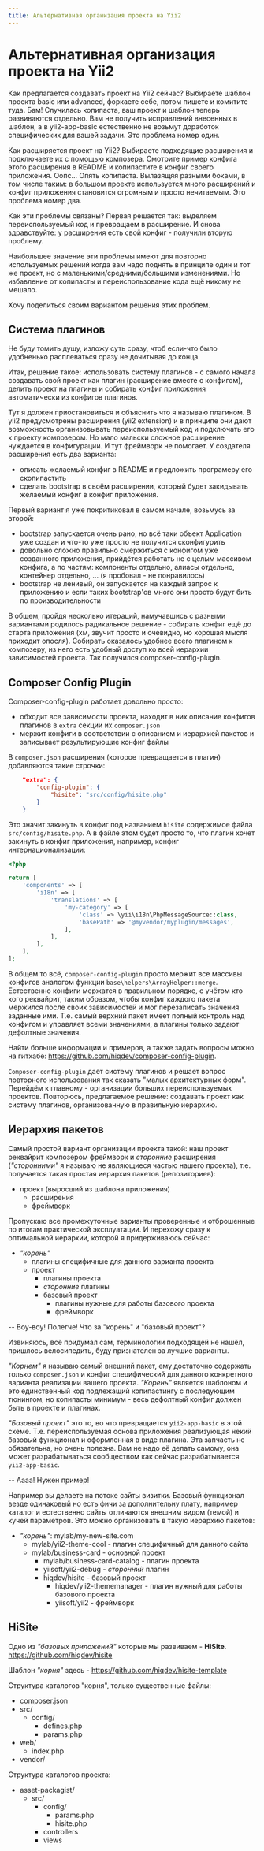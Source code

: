 ```yaml
---
title: Альтернативная организация проекта на Yii2
---
```


# Альтернативная организация проекта на Yii2

Как предлагается создавать проект на Yii2 сейчас? Выбираете шаблон проекта basic или
advanced, форкаете себе, потом пишете и комитите туда. Бам! Случилась копипаста, ваш
проект и шаблон теперь развиваются отдельно. Вам не получить исправлений внесенных в
шаблон, а в yii2-app-basic естественно не возьмут доработок специфических для вашей
задачи. Это проблема номер один.

Как расширяется проект на Yii2? Выбираете подходящие расширения и подключаете их с
помощью композера. Смотрите пример конфига этого расширения в README и копипастите в
конфиг своего приложения. Оопс... Опять копипаста. Вылазящяя разными боками, в том
числе таким: в большом проекте используется много расширений и конфиг приложения
становится огромным и просто нечитаемым. Это проблема номер два.

Как эти проблемы связаны? Первая решается так: выделяем переиспользуемый код и
превращаем в расширение. И снова здравствуйте: у расширения есть свой конфиг -
получили вторую проблему.

Наибольшее значение эти проблемы имеют для повторно используемых решений когда вам
надо поднять в принципе один и тот же проект, но с маленькими/средними/большими
изменениями.
Но избавление от копипасты и переиспользование кода ещё никому не мешало.

Хочу поделиться своим вариантом решения этих проблем.

## Система плагинов

Не буду томить душу, изложу суть сразу, чтоб если-что было удобненько расплеваться
сразу не дочитывая до конца.

Итак, решение такое: использовать систему плагинов - с самого начала создавать
свой проект как плагин (расширение вместе с конфигом), делить проект на плагины и
собирать конфиг приложения автоматически из конфигов плагинов.

Тут я должен приостановиться и объяснить что я называю плагином.
В yii2 предусмотрены расширения (yii2 extension) и в принципе они дают возможность
организовывать переиспользуемый код и подключать его к проекту композером.
Но мало мальски сложное расширение нуждается в конфигурации. И тут фреймворк
не помогает.
У создателя расширения есть два варианта:

- описать желаемый конфиг в README и предложить програмеру его скопипастить
- сделать bootstrap в своём расширении, который будет закидывать желаемый конфиг
  в конфиг приложения.

Первый вариант я уже покритиковал в самом начале, возьмусь за второй:

- bootstrap запускается очень рано, но всё таки объект Application уже создан и
  что-то уже просто не получится сконфигурить
- довольно сложно правильно смержиться с конфигом уже созданного приложения,
  прийдётся работать не с целым массивом конфига, а по частям: компоненты отдельно,
  алиасы отдельно, контейнер отдельно, ... (я пробовал - не понравилось)
- bootstrap не ленивый, он запускается на каждый запрос к приложению и если
  таких bootstrap'ов много они просто будут бить по производительности

В общем, пройдя несколько итераций, намучавшись с разными вариантами родилось
радикальное решение - собирать конфиг ещё до старта приложения (хм, звучит просто
и очевидно, но хорошая мысля приходит опосля).
Собирать оказалось удобнее всего плагином к композеру, из него есть удобный доступ
ко всей иерархии зависимостей проекта. Так получился composer-config-plugin.

## Composer Config Plugin

Composer-config-plugin работает довольно просто:

- обходит все зависимости проекта, находит в них описание конфигов плагинов
  в `extra` секции их `composer.json`
- мержит конфиги в соответствии с описанием и иерархией пакетов и записывает
  результирующие конфиг файлы

В `composer.json` расширения (которое превращается в плагин)
добавляются такие строчки:

```json
    "extra": {
        "config-plugin": {
            "hisite": "src/config/hisite.php"
        }
    }
```

Это значит закинуть в конфиг под названием `hisite` содержимое файла
`src/config/hisite.php`. А в файле этом будет просто то, что плагин хочет закинуть
в конфиг приложения, например, конфиг интернационализации:

```php
<?php

return [
    'components' => [
        'i18n' => [
            'translations' => [
                'my-category' => [
                    'class' => \yii\i18n\PhpMessageSource::class,
                    'basePath' => '@myvendor/myplugin/messages',
                ],
            ],
        ],
    ],
];
```

В общем то всё, `composer-config-plugin` просто мержит все массивы конфигов аналогом
функции `base\helpers\ArrayHelper::merge`.
Естественно конфиги мержатся в правильном порядке, с учётом кто кого реквайрит,
таким образом, чтобы конфиг каждого пакета мержился
после своих зависимостей и мог перезаписать значения заданные ими.
Т.е. самый верхний пакет имеет полный контроль над конфигом и управляет всеми
значениями, а плагины только задают дефолтные значения.

Найти больше информации и примеров, а также задать вопросы можно на гитхабе:
https://github.com/hiqdev/composer-config-plugin.

`Composer-config-plugin` даёт систему плагинов и решает вопрос повторного
использования так сказать "малых архитектурных форм". Перейдём к главному -
организации больших переиспользуемых проектов. Повторюсь, предлагаемое решение:
создавать проект как систему плагинов, организованную в правильную иерархию.

## Иерархия пакетов

Самый простой вариант организации проекта такой: наш проект реквайрит композером
фреймворк и *сторонние* расширения (*"сторонними"* я называю не являющиеся частью
нашего проекта), т.е. получается такая простая иерархия пакетов (репозиториев):

- проект (выросший из шаблона приложения)
    - расширения
    - фреймворк

Пропускаю все промежуточные варианты проверенные и отброшенные по итогам практической
эксплуатации. И перехожу сразу к оптимальной иерархии, которой я придерживаюсь сейчас:

- *"корень"*
    - плагины специфичные для данного варианта проекта
    - проект
        - плагины проекта
        - *сторонние* плагины
        - базовый проект
            - плагины нужные для работы базового проекта
            - фреймворк

-- Воу-воу! Полегче! Что за "корень" и "базовый проект"?

Извиняюсь, всё придумал сам, терминологии подходящей не нашёл, пришлось велосипедить, буду признателен за лучшие варианты.

*"Корнем"* я называю самый внешний пакет, ему достаточно содержать только
`composer.json` и конфиг специфический для данного конкретного варианта реализации
вашего проекта.
*"Корень"* является шаблоном и это единственный код подлежащий копипастингу с
последующим тюнингом, но копипасты минимум - весь дефолтный конфиг должен быть
в проекте и плагинах.

*"Базовый проект"* это то, во что превращается `yii2-app-basic` в этой схеме.
Т.е. переиспользуемая основа приложения реализующая некий базовый
функционал и оформленная в виде плагина.
Эта запчасть не обязательна, но очень полезна. Вам не надо её делать самому, она
может разрабатываться сообществом как сейчас разрабатывается `yii2-app-basic`.

-- Аааа! Нужен пример!

Например вы делаете на потоке сайты визитки. Базовый функционал везде одинаковый
но есть фичи за дополнительну плату, например каталог и естественно сайты отличаются
внешним видом (темой) и кучей параметров.
Это можно организовать в такую иерархию пакетов:

- *"корень"*: mylab/my-new-site.com
    - mylab/yii2-theme-cool - плагин специфичный для данного сайта
    - mylab/business-card - основной проект
        - mylab/business-card-catalog - плагин проекта
        - yiisoft/yii2-debug - *сторонний* плагин
        - hiqdev/hisite - базовый проект
            - hiqdev/yii2-thememanager - плагин нужный для работы базового проекта
            - yiisoft/yii2 - фреймворк

## HiSite

Одно из *"базовых приложений"* которые мы развиваем - **HiSite**.
https://github.com/hiqdev/hisite

Шаблон *"корня"* здесь -
https://github.com/hiqdev/hisite-template


Структура каталогов "корня", только существенные файлы:

- composer.json
- src/
    - config/
        - defines.php
        - params.php
- web/
    - index.php
- vendor/

Структура каталогов проекта:

- asset-packagist/
    - src/
        - config/
            - params.php
            - hisite.php
        - controllers
        - views

